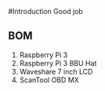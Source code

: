 #Introduction 
Good job

## BOM
1. Raspberry Pi 3
2. Raspberry Pi 3 BBU Hat
3. Waveshare 7 inch LCD
4. ScanTool OBD MX